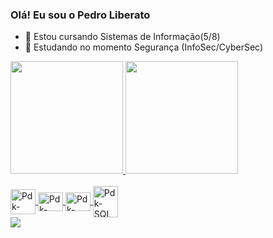 ### Olá! Eu sou o Pedro Liberato

- 🔭 Estou cursando Sistemas de Informação(5/8)
- 🌱 Estudando no momento Segurança (InfoSec/CyberSec)

<div>
  <a href="https://github.com/Pdkkk">
  <img height="180em" src="https://github-readme-stats.vercel.app/api?username=Pdkkk&show_icons=true&theme=dark&include_all_commits=tru&count_private=true"/>
  <img height="180em" src="https://github-readme-stats.vercel.app/api/top-langs/?username=Pdkkk&layout=compact&langs_count=16&theme=dark"/>
</div>

<div style="display: inline_block"><br>
  <img align="center" alt="Pdk-Java" height="40" width="40" src="https://cdn.jsdelivr.net/gh/devicons/devicon/icons/java/java-original-wordmark.svg" />
  <img align="center" alt="Pdk-Python" height="30" width="40" src="https://cdn.jsdelivr.net/gh/devicons/devicon/icons/python/python-original.svg" />
  <img align="center" alt="Pdk-HTML" height="30" width="40" src="https://cdn.jsdelivr.net/gh/devicons/devicon/icons/html5/html5-original.svg" />
  <img align="center" alt="Pdk-SQL" height="50" width="40" src="https://cdn.jsdelivr.net/gh/devicons/devicon/icons/mysql/mysql-original-wordmark.svg" />
</div>

<div>
  <a href="https://www.linkedin.com/in/pedro-liberato-501788263/" target="_blank"><img src="https://img.shields.io/badge/-Linkedin-%230077B5?style=for-the-badge&logo=linkedin&logoColor=white" target="_blank"></a>
</div>
